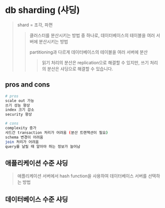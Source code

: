 # db sharding (샤딩)

> shard = 조각, 파편
>
> > 클러스터를 분산시키는 방법 중 하나로, 데이터베이스의 테이블을 여러 서버에 분산시키는 방법
> >
> > partitioning과 다르게 데이터베이스의 테이블을 여러 서버에 분산
> >
> > > 읽기 처리의 분산은 replication으로 해결할 수 있지만, 쓰기 처리의 분산은 샤딩으로 해결할 수 있습니다.

## pros and cons

```sh
# pros
scale out 가능
쓰기 성능 향상
index 크기 감소
security 향상

# cons
complexity 증가
샤드간 transaction 처리가 어려움 (분산 트랜잭션이 필요)
schema 변경이 어려움
join 처리가 어려움
query를 날릴 때 알아야 하는 정보가 늘어남
```

## 애플리케이션 수준 샤딩

> 애플리케이션 서버에서 hash function을 사용하여 데이터베이스 서버를 선택하는 방법

## 데이터베이스 수준 샤딩

